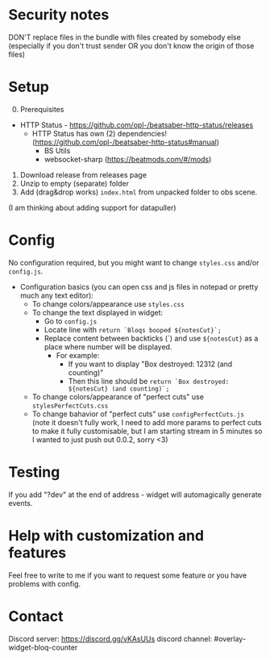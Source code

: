 # Security notes

DON'T replace files in the bundle with files created by somebody else
(especially if you don't trust sender OR you don't know the origin of those files)

# Setup

0. Prerequisites
  * HTTP Status - https://github.com/opl-/beatsaber-http-status/releases
    * HTTP Status has own (2) dependencies! (https://github.com/opl-/beatsaber-http-status#manual)
      * BS Utils
      * websocket-sharp
      (https://beatmods.com/#/mods)
1. Download release from releases page
2. Unzip to empty (separate) folder
3. Add (drag&drop works) `index.html` from unpacked folder to obs scene.

(I am thinking about adding support for datapuller)

# Config

No configuration required, but you might want to change `styles.css` and/or `config.js`.

* Configuration basics (you can open css and js files in notepad or pretty much any text editor):
  * To change colors/appearance use `styles.css`
  * To change the text displayed in widget:
    * Go to `config.js`
    * Locate line with ```return `Bloqs booped ${notesCut}`;```
    * Replace content between backticks (\`) and use `${notesCut}` as a place where number will be displayed.
      * For example:
        * If you want to display "Box destroyed: 12312 (and counting)"
        * Then this line should be ```return `Box destroyed: ${notesCut} (and counting)`;```
  * To change colors/appearance of "perfect cuts" use `stylesPerfectCuts.css`
  * To change bahavior of "perfect cuts" use `configPerfectCuts.js`
  (note it doesn't fully work, I need to add more params to perfect cuts to make it fully customisable, but I am starting stream in 5 minutes so I wanted to just push out 0.0.2, sorry <3)

# Testing

If you add "?dev" at the end of address - widget will automagically generate events.

# Help with customization and features

Feel free to write to me if you want to request some feature or you have problems with config.

# Contact

Discord server: https://discord.gg/vKAsUUs discord channel: #overlay-widget-bloq-counter
